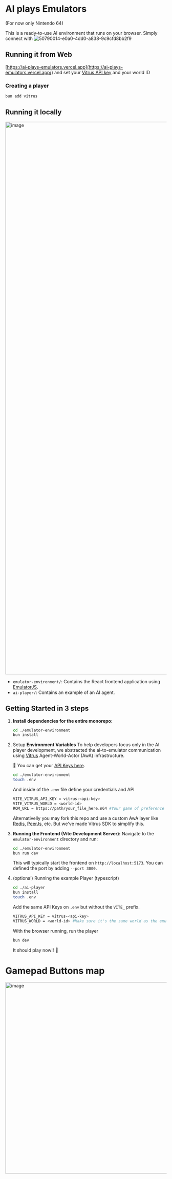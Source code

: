 # AI plays Emulators 
(For now only Nintendo 64)

This is a ready-to-use AI environment that runs on your browser. Simply connect with 
![50790014-e0a0-4dd0-a838-9c9cfd8bb2f9](https://github.com/user-attachments/assets/89dfbe5e-bd59-45fa-8c1b-38cd02b03b79)

## Running it from Web
[https://ai-plays-emulators.vercel.app](https://ai-plays-emulators.vercel.app/) and set your [Vitrus API key](https://app.vitrus.ai) and your world ID

### Creating a player
```ts
bun add vitrus 
```
## Running it locally
<img width="1726" alt="image" src="https://github.com/user-attachments/assets/08be59cc-37c8-4169-8b2a-a99ab1e0b570" />

- `emulator-environment/`: Contains the React frontend application using [EmulatorJS](https://emulatorjs.org/docs/getting-started).
- `ai-player/`: Contains an example of an AI agent.

## Getting Started in 3 steps

1.  **Install dependencies for the entire monorepo:**

    ```bash
    cd ./emulator-environment
    bun install
    ```

2. Setup **Environment Variables**
    To help developers focus only in the AI player development, we abstracted the ai-to-emulator communication using [Vitrus](https://github.com/vitrus-ai/vitrus-sdk) Agent-World-Actor (AwA) infrastructure.

    🔑 You can get your [API Keys here](https://app.vitrus.ai). 

    ```bash
    cd ./emulator-environment
    touch .env
    ```
    And inside of the `.env` file define your credentials and API
    ```bash
    VITE_VITRUS_API_KEY = vitrus-<api-key>
    VITE_VITRUS_WORLD = <world-id>
    ROM_URL = https://path/your_file_here.n64 #Your game of preference
    ```
    Alternativelly you may fork this repo and use a custom AwA layer like [Redis](https://redis.io/), [PeerJs](https://peerjs.com/), etc. But we've made Vitrus SDK to simplify this.
   
3.  **Running the Frontend (Vite Development Server):**
    Navigate to the `emulator-environment` directory and run:

    ```bash
    cd ./emulator-environment
    bun run dev
    ```

    This will typically start the frontend on `http://localhost:5173`. You can defined the port by adding `--port 3000`.

4. (optional) Running the example Player (typescript) 
    ```bash
    cd ./ai-player
    bun install
    touch .env
    ```

    Add the same API Keys on `.env` but without the `VITE_` prefix.
    ```bash
    VITRUS_API_KEY = vitrus-<api-key>
    VITRUS_WORLD = <world-id> #Make sure it's the same world as the emulator
    ```

   With the browser running, run the player
    ```bash
    bun dev
    ```

    It should play now!! 🎉

# Gamepad Buttons map
<img width="598" alt="image" src="https://github.com/user-attachments/assets/9d7bfff7-49ec-416a-b295-41ee9c8cb030" />

    
    
